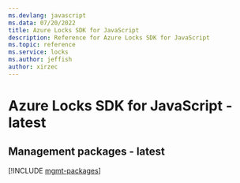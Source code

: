 ```yaml
---
ms.devlang: javascript
ms.data: 07/20/2022
title: Azure Locks SDK for JavaScript
description: Reference for Azure Locks SDK for JavaScript
ms.topic: reference
ms.service: locks
ms.author: jeffish
author: xirzec
---
```

# Azure Locks SDK for JavaScript - latest

## Management packages - latest
[!INCLUDE [mgmt-packages](locks-mgmt-index.md)]
